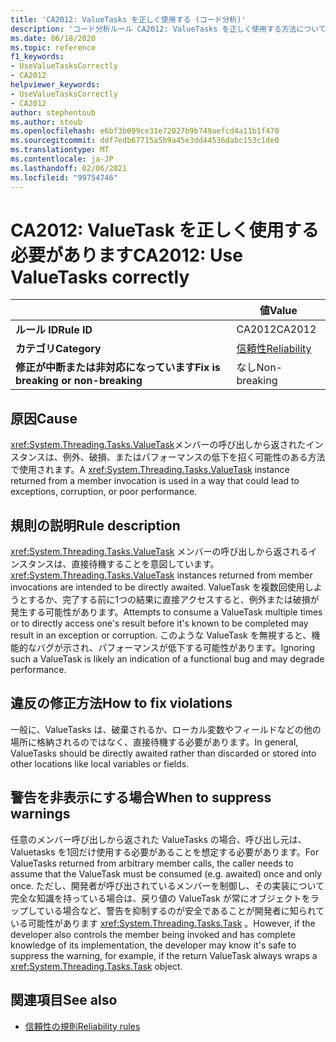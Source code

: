 ```yaml
---
title: 'CA2012: ValueTasks を正しく使用する (コード分析)'
description: 'コード分析ルール CA2012: ValueTasks を正しく使用する方法について説明します。'
ms.date: 06/18/2020
ms.topic: reference
f1_keywords:
- UseValueTasksCorrectly
- CA2012
helpviewer_keywords:
- UseValueTasksCorrectly
- CA2012
author: stephentoub
ms.author: stoub
ms.openlocfilehash: e6bf3b099ce31e72027b9b749aefcd4a11b1f470
ms.sourcegitcommit: ddf7edb67715a5b9a45e3dd44536dabc153c1de0
ms.translationtype: MT
ms.contentlocale: ja-JP
ms.lasthandoff: 02/06/2021
ms.locfileid: "99754746"
---
```

# <a name="ca2012-use-valuetasks-correctly"></a><span data-ttu-id="41f60-103">CA2012: ValueTask を正しく使用する必要があります</span><span class="sxs-lookup"><span data-stu-id="41f60-103">CA2012: Use ValueTasks correctly</span></span>

| | <span data-ttu-id="41f60-104">値</span><span class="sxs-lookup"><span data-stu-id="41f60-104">Value</span></span> |
|-|-|
| <span data-ttu-id="41f60-105">**ルール ID**</span><span class="sxs-lookup"><span data-stu-id="41f60-105">**Rule ID**</span></span> |<span data-ttu-id="41f60-106">CA2012</span><span class="sxs-lookup"><span data-stu-id="41f60-106">CA2012</span></span>|
| <span data-ttu-id="41f60-107">**カテゴリ**</span><span class="sxs-lookup"><span data-stu-id="41f60-107">**Category**</span></span> |[<span data-ttu-id="41f60-108">信頼性</span><span class="sxs-lookup"><span data-stu-id="41f60-108">Reliability</span></span>](reliability-warnings.md)|
| <span data-ttu-id="41f60-109">**修正が中断または非対応になっています**</span><span class="sxs-lookup"><span data-stu-id="41f60-109">**Fix is breaking or non-breaking**</span></span> |<span data-ttu-id="41f60-110">なし</span><span class="sxs-lookup"><span data-stu-id="41f60-110">Non-breaking</span></span>|

## <a name="cause"></a><span data-ttu-id="41f60-111">原因</span><span class="sxs-lookup"><span data-stu-id="41f60-111">Cause</span></span>

<span data-ttu-id="41f60-112"><xref:System.Threading.Tasks.ValueTask>メンバーの呼び出しから返されたインスタンスは、例外、破損、またはパフォーマンスの低下を招く可能性のある方法で使用されます。</span><span class="sxs-lookup"><span data-stu-id="41f60-112">A <xref:System.Threading.Tasks.ValueTask> instance returned from a member invocation is used in a way that could lead to exceptions, corruption, or poor performance.</span></span>

## <a name="rule-description"></a><span data-ttu-id="41f60-113">規則の説明</span><span class="sxs-lookup"><span data-stu-id="41f60-113">Rule description</span></span>

<span data-ttu-id="41f60-114"><xref:System.Threading.Tasks.ValueTask> メンバーの呼び出しから返されるインスタンスは、直接待機することを意図しています。</span><span class="sxs-lookup"><span data-stu-id="41f60-114"><xref:System.Threading.Tasks.ValueTask> instances returned from member invocations are intended to be directly awaited.</span></span>  <span data-ttu-id="41f60-115">ValueTask を複数回使用しようとするか、完了する前に1つの結果に直接アクセスすると、例外または破損が発生する可能性があります。</span><span class="sxs-lookup"><span data-stu-id="41f60-115">Attempts to consume a ValueTask multiple times or to directly access one's result before it's known to be completed may result in an exception or corruption.</span></span>  <span data-ttu-id="41f60-116">このような ValueTask を無視すると、機能的なバグが示され、パフォーマンスが低下する可能性があります。</span><span class="sxs-lookup"><span data-stu-id="41f60-116">Ignoring such a ValueTask is likely an indication of a functional bug and may degrade performance.</span></span>

## <a name="how-to-fix-violations"></a><span data-ttu-id="41f60-117">違反の修正方法</span><span class="sxs-lookup"><span data-stu-id="41f60-117">How to fix violations</span></span>

<span data-ttu-id="41f60-118">一般に、ValueTasks は、破棄されるか、ローカル変数やフィールドなどの他の場所に格納されるのではなく、直接待機する必要があります。</span><span class="sxs-lookup"><span data-stu-id="41f60-118">In general, ValueTasks should be directly awaited rather than discarded or stored into other locations like local variables or fields.</span></span>

## <a name="when-to-suppress-warnings"></a><span data-ttu-id="41f60-119">警告を非表示にする場合</span><span class="sxs-lookup"><span data-stu-id="41f60-119">When to suppress warnings</span></span>

<span data-ttu-id="41f60-120">任意のメンバー呼び出しから返された ValueTasks の場合、呼び出し元は、Valuetasks を1回だけ使用する必要があることを想定する必要があります。</span><span class="sxs-lookup"><span data-stu-id="41f60-120">For ValueTasks returned from arbitrary member calls, the caller needs to assume that the ValueTask must be consumed (e.g. awaited) once and only once.</span></span>  <span data-ttu-id="41f60-121">ただし、開発者が呼び出されているメンバーを制御し、その実装について完全な知識を持っている場合は、戻り値の ValueTask が常にオブジェクトをラップしている場合など、警告を抑制するのが安全であることが開発者に知られている可能性があります <xref:System.Threading.Tasks.Task> 。</span><span class="sxs-lookup"><span data-stu-id="41f60-121">However, if the developer also controls the member being invoked and has complete knowledge of its implementation, the developer may know it's safe to suppress the warning, for example, if the return ValueTask always wraps a <xref:System.Threading.Tasks.Task> object.</span></span>

## <a name="see-also"></a><span data-ttu-id="41f60-122">関連項目</span><span class="sxs-lookup"><span data-stu-id="41f60-122">See also</span></span>

- [<span data-ttu-id="41f60-123">信頼性の規則</span><span class="sxs-lookup"><span data-stu-id="41f60-123">Reliability rules</span></span>](reliability-warnings.md)
